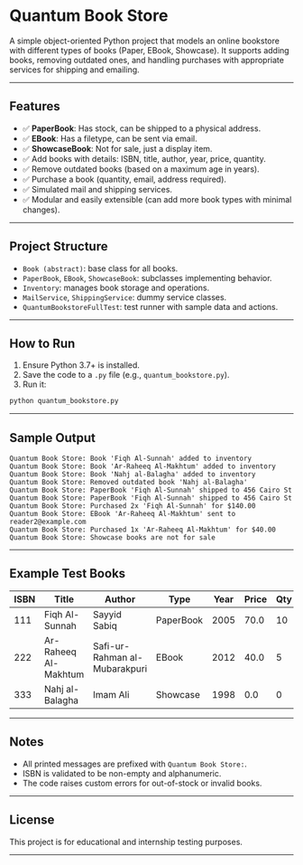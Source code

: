

# Quantum Book Store 

A simple object-oriented Python project that models an online bookstore with different types of books (Paper, EBook, Showcase). It supports adding books, removing outdated ones, and handling purchases with appropriate services for shipping and emailing.

---

## Features

* ✅ **PaperBook**: Has stock, can be shipped to a physical address.
* ✅ **EBook**: Has a filetype, can be sent via email.
* ✅ **ShowcaseBook**: Not for sale, just a display item.
* ✅ Add books with details: ISBN, title, author, year, price, quantity.
* ✅ Remove outdated books (based on a maximum age in years).
* ✅ Purchase a book (quantity, email, address required).
* ✅ Simulated mail and shipping services.
* ✅ Modular and easily extensible (can add more book types with minimal changes).

---

## Project Structure

* `Book (abstract)`: base class for all books.
* `PaperBook`, `EBook`, `ShowcaseBook`: subclasses implementing behavior.
* `Inventory`: manages book storage and operations.
* `MailService`, `ShippingService`: dummy service classes.
* `QuantumBookstoreFullTest`: test runner with sample data and actions.

---

## How to Run

1. Ensure Python 3.7+ is installed.
2. Save the code to a `.py` file (e.g., `quantum_bookstore.py`).
3. Run it:

```bash
python quantum_bookstore.py
```

---

## Sample Output

```
Quantum Book Store: Book 'Fiqh Al-Sunnah' added to inventory
Quantum Book Store: Book 'Ar-Raheeq Al-Makhtum' added to inventory
Quantum Book Store: Book 'Nahj al-Balagha' added to inventory
Quantum Book Store: Removed outdated book 'Nahj al-Balagha'
Quantum Book Store: PaperBook 'Fiqh Al-Sunnah' shipped to 456 Cairo St
Quantum Book Store: PaperBook 'Fiqh Al-Sunnah' shipped to 456 Cairo St
Quantum Book Store: Purchased 2x 'Fiqh Al-Sunnah' for $140.00
Quantum Book Store: EBook 'Ar-Raheeq Al-Makhtum' sent to reader2@example.com
Quantum Book Store: Purchased 1x 'Ar-Raheeq Al-Makhtum' for $40.00
Quantum Book Store: Showcase books are not for sale
```

---

## Example Test Books

| ISBN | Title                | Author                        | Type      | Year | Price | Qty |
| ---- | -------------------- | ----------------------------- | --------- | ---- | ----- | --- |
| 111  | Fiqh Al-Sunnah       | Sayyid Sabiq                  | PaperBook | 2005 | 70.0  | 10  |
| 222  | Ar-Raheeq Al-Makhtum | Safi-ur-Rahman al-Mubarakpuri | EBook     | 2012 | 40.0  | 5   |
| 333  | Nahj al-Balagha      | Imam Ali                      | Showcase  | 1998 | 0.0   | 0   |

---

## Notes

* All printed messages are prefixed with `Quantum Book Store:`.
* ISBN is validated to be non-empty and alphanumeric.
* The code raises custom errors for out-of-stock or invalid books.

---

## License

This project is for educational and internship testing purposes.

---

